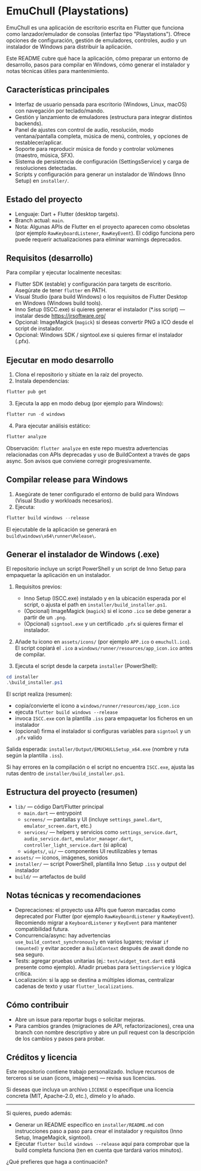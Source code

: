 ﻿# EmuChull (Playstations)

EmuChull es una aplicación de escritorio escrita en Flutter que funciona como lanzador/emulador de consolas (interfaz tipo "Playstations").
Ofrece opciones de configuración, gestión de emuladores, controles, audio y un instalador de Windows para distribuir la aplicación.

Este README cubre qué hace la aplicación, cómo preparar un entorno de desarrollo, pasos para compilar en Windows, cómo generar el instalador y notas técnicas útiles para mantenimiento.

## Características principales

- Interfaz de usuario pensada para escritorio (Windows, Linux, macOS) con navegación por teclado/mando.
- Gestión y lanzamiento de emuladores (estructura para integrar distintos backends).
- Panel de ajustes con control de audio, resolución, modo ventana/pantalla completa, música de menú, controles, y opciones de restablecer/aplicar.
- Soporte para reproducir música de fondo y controlar volúmenes (maestro, música, SFX).
- Sistema de persistencia de configuración (SettingsService) y carga de resoluciones detectadas.
- Scripts y configuración para generar un instalador de Windows (Inno Setup) en `installer/`.

## Estado del proyecto

- Lenguaje: Dart + Flutter (desktop targets).
- Branch actual: `main`.
- Nota: Algunas APIs de Flutter en el proyecto aparecen como obsoletas (por ejemplo `RawKeyboardListener`, `RawKeyEvent`). El código funciona pero puede requerir actualizaciones para eliminar warnings deprecados.

## Requisitos (desarrollo)

Para compilar y ejecutar localmente necesitas:

- Flutter SDK (estable) y configuración para targets de escritorio. Asegúrate de tener `flutter` en PATH.
- Visual Studio (para build Windows) o los requisitos de Flutter Desktop en Windows (Windows build tools).
- Inno Setup (ISCC.exe) si quieres generar el instalador (*.iss script) — instalar desde https://jrsoftware.org/
- Opcional: ImageMagick (`magick`) si deseas convertir PNG a ICO desde el script de instalador.
- Opcional: Windows SDK / signtool.exe si quieres firmar el instalador (.pfx).

## Ejecutar en modo desarrollo

1. Clona el repositorio y sitúate en la raíz del proyecto.
2. Instala dependencias:

```powershell
flutter pub get
```

3. Ejecuta la app en modo debug (por ejemplo para Windows):

```powershell
flutter run -d windows
```

4. Para ejecutar análisis estático:

```powershell
flutter analyze
```

Observación: `flutter analyze` en este repo muestra advertencias relacionadas con APIs deprecadas y uso de BuildContext a través de gaps async. Son avisos que conviene corregir progresivamente.

## Compilar release para Windows

1. Asegúrate de tener configurado el entorno de build para Windows (Visual Studio y workloads necesarios).
2. Ejecuta:

```powershell
flutter build windows --release
```

El ejecutable de la aplicación se generará en `build\windows\x64\runner\Release\`.

## Generar el instalador de Windows (.exe)

El repositorio incluye un script PowerShell y un script de Inno Setup para empaquetar la aplicación en un instalador.

1. Requisitos previos:
	 - Inno Setup (ISCC.exe) instalado y en la ubicación esperada por el script, o ajusta el path en `installer/build_installer.ps1`.
	 - (Opcional) ImageMagick (`magick`) si el icono `.ico` se debe generar a partir de un `.png`.
	 - (Opcional) `signtool.exe` y un certificado `.pfx` si quieres firmar el instalador.

2. Añade tu icono en `assets/icons/` (por ejemplo `APP.ico` o `emuchull.ico`). El script copiará el `.ico` a `windows/runner/resources/app_icon.ico` antes de compilar.

3. Ejecuta el script desde la carpeta `installer` (PowerShell):

```powershell
cd installer
.\build_installer.ps1
```

El script realiza (resumen):
- copia/convierte el icono a `windows/runner/resources/app_icon.ico`
- ejecuta `flutter build windows --release`
- invoca `ISCC.exe` con la plantilla `.iss` para empaquetar los ficheros en un instalador
- (opcional) firma el instalador si configuras variables para `signtool` y un `.pfx` valido

Salida esperada: `installer/Output/EMUCHULLSetup_x64.exe` (nombre y ruta según la plantilla `.iss`).

Si hay errores en la compilación o el script no encuentra `ISCC.exe`, ajusta las rutas dentro de `installer/build_installer.ps1`.

## Estructura del proyecto (resumen)

- `lib/` — código Dart/Flutter principal
	- `main.dart` — entrypoint
	- `screens/` — pantallas y UI (incluye `settings_panel.dart`, `emulator_screen.dart`, etc.)
	- `services/` — helpers y servicios como `settings_service.dart`, `audio_service.dart`, `emulator_manager.dart`, `controller_light_service.dart` (si aplica)
	- `widgets/`, `ui/` — componentes UI reutilizables y temas
- `assets/` — iconos, imágenes, sonidos
- `installer/` — script PowerShell, plantilla Inno Setup `.iss` y output del instalador
- `build/` — artefactos de build

## Notas técnicas y recomendaciones

- Deprecaciones: el proyecto usa APIs que fueron marcadas como deprecated por Flutter (por ejemplo `RawKeyboardListener` y `RawKeyEvent`). Recomiendo migrar a `KeyboardListener` y `KeyEvent` para mantener compatibilidad futura.
- Concurrencia/async: hay advertencias `use_build_context_synchronously` en varios lugares; revisar `if (mounted)` y evitar acceder a `BuildContext` después de await donde no sea seguro.
- Tests: agregar pruebas unitarias (ej.: `test/widget_test.dart` está presente como ejemplo). Añadir pruebas para `SettingsService` y lógica crítica.
- Localización: si la app se destina a múltiples idiomas, centralizar cadenas de texto y usar `flutter_localizations`.

## Cómo contribuir

- Abre un issue para reportar bugs o solicitar mejoras.
- Para cambios grandes (migraciones de API, refactorizaciones), crea una branch con nombre descriptivo y abre un pull request con la descripción de los cambios y pasos para probar.

## Créditos y licencia

Este repositorio contiene trabajo personalizado. Incluye recursos de terceros si se usan (icons, imágenes) — revisa sus licencias.

Si deseas que incluya un archivo `LICENSE` o especifique una licencia concreta (MIT, Apache-2.0, etc.), dímelo y lo añado.

---

Si quieres, puedo además:
- Generar un README específico en `installer/README.md` con instrucciones paso a paso para crear el instalador y requisitos (Inno Setup, ImageMagick, signtool).
- Ejecutar `flutter build windows --release` aquí para comprobar que la build completa funciona (ten en cuenta que tardará varios minutos).

¿Qué prefieres que haga a continuación?
